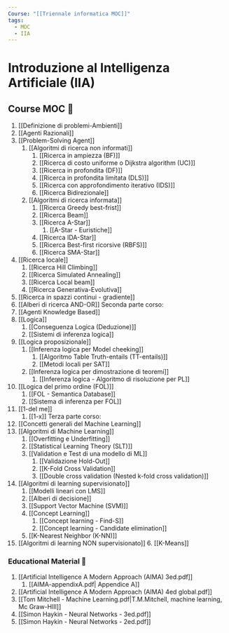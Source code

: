 ```yaml
---
Course: "[[Triennale informatica MOC]]"
tags:
  - MOC
  - IIA
---
```


# Introduzione al Intelligenza Artificiale (IIA)

## Course MOC  📒
1. [[Definizione di problemi-Ambienti]]
2. [[Agenti Razionali]]
3. [[Problem-Solving Agent]]
	1. [[Algoritmi di ricerca non informati]]
		1. [[Ricerca in ampiezza (BF)]]
		2. [[Ricerca di costo uniforme o Dijkstra algorithm (UC)]]
		3. [[Ricerca in profondita (DF)]] 
		4. [[Ricerca in profondita limitata (DLS)]] 
		5. [[Ricerca con approfondimento iterativo (IDS)]] 
		6. [[Ricerca Bidirezionale]]
	2. [[Algoritmi di ricerca informata]]
		1. [[Ricerca Greedy best-frist]]
		2. [[Ricerca Beam]]
		3. [[Ricerca A-Star]]
			1. [[A-Star - Euristiche]]
		4. [[Ricerca IDA-Star]]
		5. [[Ricerca Best-first ricorsive (RBFS)]]
		6. [[Ricerca SMA-Star]]
4. [[Ricerca locale]]
	1. [[Ricerca Hill Climbing]]
	2. [[Ricerca Simulated Annealing]]
	3. [[Ricerca Local beam]]
	4. [[Ricerca Generativa-Evolutiva]]
5. [[Ricerca in spazzi continui - gradiente]]
6. [[Alberi di ricerca AND-OR]]
Seconda parte corso:
7. [[Agenti Knowledge Based]]
8. [[Logica]]
	1. [[Conseguenza Logica (Deduzione)]]
	2. [[Sistemi di inferenza logica]]
9. [[Logica proposizionale]]
	1. [[Inferenza logica per Model cheeking]]
		1. [[Algoritmo Table Truth-entails (TT-entails)]]
		2. [[Metodi locali per SAT]]
	2. [[Inferenza logica per dimostrazione di teoremi]]
		1. [[Inferenza logica - Algoritmo di risoluzione per PL]]
10. [[Logica del primo ordine (FOL)]]
	1. [[FOL - Semantica Database]]
	2. [[Sistema di inferenza per FOL]]
11. [[1-del me]]
	1. [[1-x]]
Terza parte corso:
12. [[Concetti generali del Machine Learning]]
13. [[Algoritmi di Machine Learning]]
	1. [[Overfitting e Underfitting]]
	2. [[Statistical Learning Theory (SLT)]]
	3. [[Validation e Test di una modello di ML]]
		1.  [[Validazione Hold-Out]]
		2. [[K-Fold Cross Validation]]
		3. [[Double cross validation (Nested k-fold cross validation)]]
14. [[Algoritmi di learning supervisionato]]
	1. [[Modelli lineari con LMS]]
	2. [[Alberi di decisione]]
	3. [[Support Vector Machine (SVM)]]
	4. [[Concept Learning]]
		1. [[Concept learning - Find-S]]
		2. [[Concept learning - Candidate elimination]]
	5. [[K-Nearest Neighbor (K-NN)]]
15. [[Algoritmi di learning NON supervisionato]]
	6. [[K-Means]]



### Educational Material 🧱
1. [[Artificial Intelligence A Modern Approach  (AIMA) 3ed.pdf]]
	1. [[AIMA-appendixA.pdf| Appendice A]]
2. [[Artificial Intelligence A Modern Approach  (AIMA) 4ed global.pdf]]
3. [[Tom Mitchell - Machine Learning.pdf|T.M.Mitchell, machine learning, Mc Graw-HIll]]
4. [[Simon Haykin - Neural Networks - 3ed.pdf]]
5. [[Simon Haykin - Neural Networks - 2ed.pdf]]
